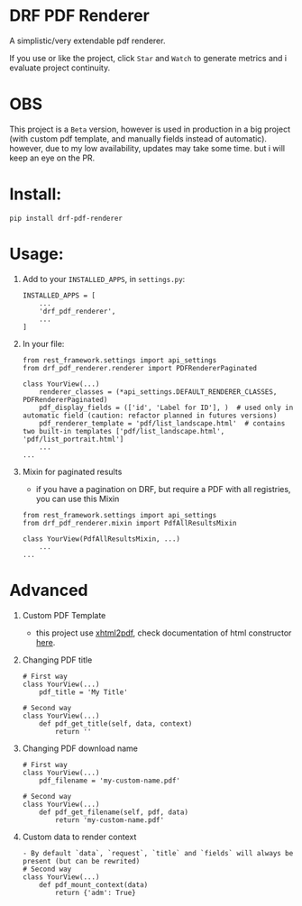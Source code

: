 DRF PDF Renderer
=
A simplistic/very extendable pdf renderer.

If you use or like the project, click `Star` and `Watch` to generate metrics and i evaluate project continuity.

OBS
= 
This project is a `Beta` version, however is used in production in a big project (with custom pdf template, and manually fields instead of automatic).  
however, due to my low availability, updates may take some time.
but i will keep an eye on the PR.

# Install:
    pip install drf-pdf-renderer

# Usage:
1. Add to your `INSTALLED_APPS`, in `settings.py`:
    ```
    INSTALLED_APPS = [  
        ...
        'drf_pdf_renderer',
        ...
    ]
    ```

1. In your file:
    ```
    from rest_framework.settings import api_settings
    from drf_pdf_renderer.renderer import PDFRendererPaginated

    class YourView(...)
        renderer_classes = (*api_settings.DEFAULT_RENDERER_CLASSES, PDFRendererPaginated)
        pdf_display_fields = (['id', 'Label for ID'], )  # used only in automatic field (caution: refactor planned in futures versions)
        pdf_renderer_template = 'pdf/list_landscape.html'  # contains two built-in templates ['pdf/list_landscape.html', 'pdf/list_portrait.html']
        ...
    ...

1. Mixin for paginated results
    - if you have a pagination on DRF, but require a PDF with all registries, you can use this Mixin

    ```
    from rest_framework.settings import api_settings
    from drf_pdf_renderer.mixin import PdfAllResultsMixin

    class YourView(PdfAllResultsMixin, ...)
        ...
    ...

# Advanced
1. Custom PDF Template
    - this project use [xhtml2pdf](https://github.com/xhtml2pdf/xhtml2pdf), check documentation of html constructor [here](https://xhtml2pdf.readthedocs.io/en/latest/format_html.html).
    
1. Changing PDF title
    ```
    # First way
    class YourView(...)
        pdf_title = 'My Title'
    
    # Second way
    class YourView(...)
        def pdf_get_title(self, data, context)
            return ''
    ```

1. Changing PDF download name
    ```
    # First way
    class YourView(...)
        pdf_filename = 'my-custom-name.pdf'
    
    # Second way
    class YourView(...)
        def pdf_get_filename(self, pdf, data)
            return 'my-custom-name.pdf'
    ```

1. Custom data to render context
    ```
    - By default `data`, `request`, `title` and `fields` will always be present (but can be rewrited)
    # Second way
    class YourView(...)
        def pdf_mount_context(data)
            return {'adm': True}
    ```
